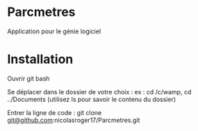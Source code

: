 Parcmetres
==========

Application pour le génie logiciel

Installation
==========

Ouvrir git bash

Se déplacer dans le dossier de votre choix : ex : cd /c/wamp, cd ../Documents (utilisez ls pour savoir le contenu du dossier)

Entrer la ligne de code : git clone git@github.com:nicolasroger17/Parcmetres.git
